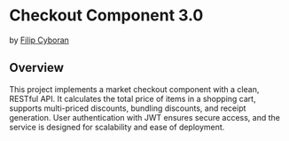 # Checkout Component 3.0

by [Filip Cyboran](https://github.com/cyboranf)

## Overview

This project implements a market checkout component with a clean, RESTful API. It calculates the total price of items in a shopping cart, supports multi-priced discounts, bundling discounts, and receipt generation. User authentication with JWT ensures secure access, and the service is designed for scalability and ease of deployment.
